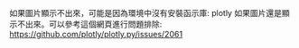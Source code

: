 如果圖片顯示不出來，可能是因為環境中沒有安裝函示庫: plotly
如果圖片還是顯示不出來。可以參考這個網頁進行問題排除: https://github.com/plotly/plotly.py/issues/2061
